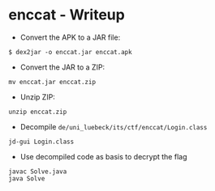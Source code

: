 # enccat - Writeup

* Convert the APK to a JAR file:
```shell
$ dex2jar -o enccat.jar enccat.apk
```

* Convert the JAR to a ZIP:
```shell
mv enccat.jar enccat.zip
```

* Unzip ZIP:
```shell
unzip enccat.zip
```

* Decompile `de/uni_luebeck/its/ctf/enccat/Login.class`
```shell
jd-gui Login.class
```

* Use decompiled code as basis to decrypt the flag
```shell
javac Solve.java
java Solve
```

